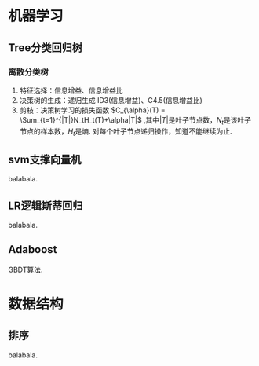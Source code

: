 # 机器学习  
## Tree分类回归树
### 离散分类树
1. 特征选择：信息增益、信息增益比
2. 决策树的生成：递归生成 ID3(信息增益)、C4.5(信息增益比)
3. 剪枝：决策树学习的损失函数 $C_{\alpha}(T) = \Sum_{t=1}^{|T|}N_tH_t(T)+\alpha|T|$ ,其中$|T|$是叶子节点数，$N_t$是该叶子节点的样本数，$H_t$是熵.
对每个叶子节点递归操作，知道不能继续为止.

## svm支撑向量机
balabala.

## LR逻辑斯蒂回归
balabala.

## Adaboost
GBDT算法.

# 数据结构
## 排序
balabala.

